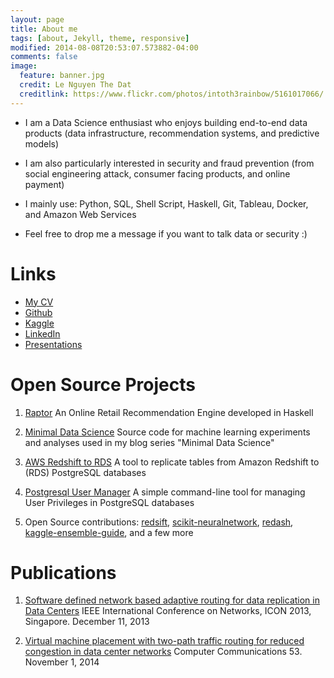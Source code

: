 ```yaml
---
layout: page
title: About me
tags: [about, Jekyll, theme, responsive]
modified: 2014-08-08T20:53:07.573882-04:00
comments: false
image:
  feature: banner.jpg
  credit: Le Nguyen The Dat
  creditlink: https://www.flickr.com/photos/intoth3rainbow/5161017066/
---
```


- I am a Data Science enthusiast who enjoys building end-to-end data products (data infrastructure, recommendation systems, and predictive models)

- I am also particularly interested in security and fraud prevention (from social engineering attack, consumer facing products, and online payment)

- I mainly use: Python, SQL, Shell Script, Haskell, Git, Tableau, Docker, and Amazon Web Services

- Feel free to drop me a message if you want to talk data or security :)

Links
=====

* [My CV](http://lenguyenthedat.com/extras/resume.html)
* [Github](https://github.com/lenguyenthedat)
* [Kaggle](https://www.kaggle.com/lenguyenthedat)
* [LinkedIn](https://www.linkedin.com/in/lenguyenthedat)
* [Presentations](https://speakerdeck.com/lenguyenthedat)

Open Source Projects
====================

1. [Raptor](https://github.com/lenguyenthedat/raptor) An Online Retail Recommendation Engine developed in Haskell

2. [Minimal Data Science](https://github.com/lenguyenthedat/minimal-datascience) Source code for machine learning experiments and analyses used in my blog series "Minimal Data Science"

3. [AWS Redshift to RDS](https://github.com/lenguyenthedat/aws-redshift-to-rds) A tool to replicate tables from Amazon Redshift to (RDS) PostgreSQL databases

4. [Postgresql User Manager](https://github.com/zalora/postgresql-user-manager) A simple command-line tool for managing User Privileges in PostgreSQL databases

5. Open Source contributions: [redsift](https://github.com/zalora/redsift), [scikit-neuralnetwork](https://github.com/aigamedev/scikit-neuralnetwork), [redash](https://github.com/EverythingMe/redash), [kaggle-ensemble-guide](https://github.com/MLWave/Kaggle-Ensemble-Guide), and a few more

Publications
============

1. [Software defined network based adaptive routing for data replication in Data Centers](http://ieeexplore.ieee.org/xpl/articleDetails.jsp?arnumber=6781967) IEEE International Conference on Networks, ICON 2013, Singapore. December 11, 2013

2. [Virtual machine placement with two-path traffic routing for reduced congestion in data center networks](http://www.sciencedirect.com/science/article/pii/S0140366414002746) Computer Communications 53. November 1, 2014
